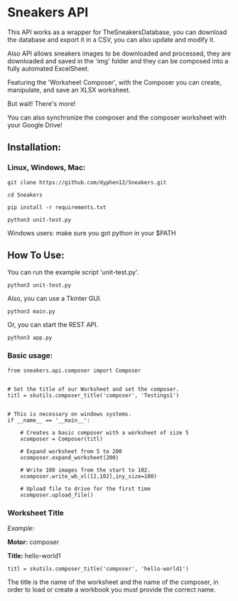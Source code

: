 # Sneakers API

This API works as a wrapper for TheSneakersDatabase, you can download the database and export it in a CSV, you can also update and modify it.

Also API allows sneakers images to be downloaded and processed, they are downloaded and saved in the 'img' folder and they can be composed into a fully automated ExcelSheet.

Featuring the 'Worksheet Composer', with the Composer you can create, manipulate, and save an XLSX worksheet.

But wait! There's more!

You can also synchronize the composer and the composer worksheet with your Google Drive!


## Installation:

### Linux, Windows, Mac:

`git clone https://github.com/dyphen12/Sneakers.git`

`cd Sneakers`

`pip install -r requirements.txt`

`python3 unit-test.py` 

Windows users: make sure you got python in your $PATH

## How To Use:

You can run the example script 'unit-test.py'.

`python3 unit-test.py`

Also, you can use a Tkinter GUI.

`python3 main.py`

Or, you can start the REST API.

`python3 app.py`

### Basic usage:

```import sneakers.api.utils as skutils
from sneakers.api.composer import Composer


# Set the title of our Worksheet and set the composer.
titl = skutils.composer_title('composer', 'Testings1')


# This is necessary on windows systems.
if __name__ == '__main__':

    # Creates a basic composer with a worksheet of size 5
    xcomposer = Composer(titl)
    
    # Expand worksheet from 5 to 200
    xcomposer.expand_worksheet(200)
    
    # Write 100 images from the start to 102.
    xcomposer.write_wb_xl([2,102],iny_size=100)
    
    # Upload file to drive for the first time
    xcomposer.upload_file()
```

### Worksheet Title

_Example:_

**Motor:** composer

**Title:** hello-world1

`titl = skutils.composer_title('composer', 'hello-world1')`

The title is the name of the worksheet and the name of the composer, 
in order to load or create a workbook you must provide the correct name.





